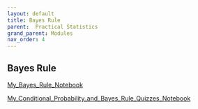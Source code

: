 ```yaml
---
layout: default
title: Bayes Rule
parent:  Practical Statistics
grand_parent: Modules
nav_order: 4
---
```

## Bayes Rule


[My_Bayes_Rule_Notebook](https://nbviewer.jupyter.org/github/m-soro/Data_Analyst/blob/main/modules/practical_statistics/Bayes_Rule.ipynb)

[My_Conditional_Probability_and_Bayes_Rule_Quizzes_Notebook](https://nbviewer.jupyter.org/github/m-soro/Data_Analyst/blob/main/modules/practical_statistics/Conditional_Probability_and_Bayes_Rule_Quizzes.ipynb)
